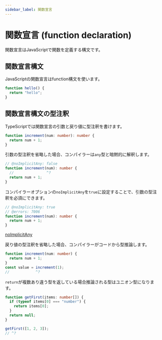 ```yaml
---
sidebar_label: 関数宣言
---
```


# 関数宣言 (function declaration)

関数宣言はJavaScriptで関数を定義する構文です。

## 関数宣言構文

JavaScriptの関数宣言はfunction構文を使います。

```js twoslash
function hello() {
  return "hello";
}
```

## 関数宣言構文の型注釈

TypeScriptでは関数宣言の引数と戻り値に型注釈を書けます。

```ts twoslash
function increment(num: number): number {
  return num + 1;
}
```

引数の型注釈を省略した場合、コンパイラーは`any`型と暗黙的に解釈します。

```ts twoslash
// @noImplicitAny: false
function increment(num): number {
  //               ^?
  return num + 1;
}
```

コンパイラーオプションの`noImplicitAny`を`true`に設定することで、引数の型注釈を必須にできます。

```ts twoslash
// @noImplicitAny: true
// @errors: 7006
function increment(num): number {
  return num + 1;
}
```

[noImplicitAny](../tsconfig/noimplicitany.md)

戻り値の型注釈を省略した場合、コンパイラーがコードから型推論します。

```ts twoslash
function increment(num: number) {
  return num + 1;
}
const value = increment(1);
//            ^?
```

`return`が複数あり違う型を返している場合推論される型はユニオン型になります。

```ts twoslash
function getFirst(items: number[]) {
  if (typeof items[0] === "number") {
    return items[0];
  }
  return null;
}

getFirst([1, 2, 3]);
// ^?
```
